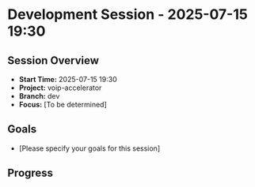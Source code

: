# Development Session - 2025-07-15 19:30

## Session Overview
- **Start Time:** 2025-07-15 19:30
- **Project:** voip-accelerator
- **Branch:** dev
- **Focus:** [To be determined]

## Goals
- [Please specify your goals for this session]

## Progress
<!-- Updates will be added here as work progresses -->